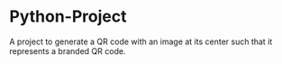 # Python-Project
A project to generate a QR code with an image at its center such that it represents a branded QR code.
